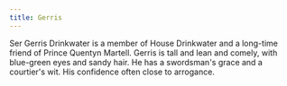 ```yaml
---
title: Gerris
---
```


Ser Gerris Drinkwater is a member of House Drinkwater and a long-time friend of Prince Quentyn Martell. Gerris is tall and lean and comely, with blue-green eyes and sandy hair. He has a swordsman's grace and a courtier's wit. His confidence often close to arrogance.


